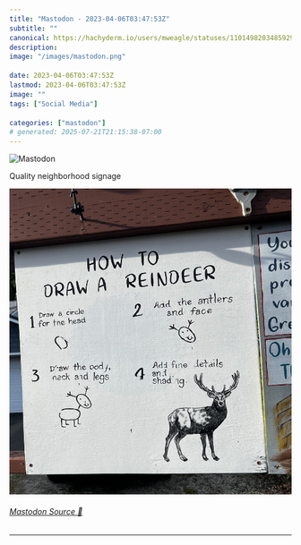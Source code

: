 ```yaml
---
title: "Mastodon - 2023-04-06T03:47:53Z"
subtitle: ""
canonical: https://hachyderm.io/users/mweagle/statuses/110149820348592985
description:
image: "/images/mastodon.png"

date: 2023-04-06T03:47:53Z
lastmod: 2023-04-06T03:47:53Z
image: ""
tags: ["Social Media"]

categories: ["mastodon"]
# generated: 2025-07-21T21:15:38-07:00
---
```

![Mastodon](/images/mastodon.png)

<p>Quality neighborhood signage</p>

![Homemade sign that has a four step process of how to draw a reindeer, where the first three steps are only drawing circles and the last step is captioned with “add fine detail and shading” which is all of the work. ](d83dde0b17a305e1.jpeg)

###### [Mastodon Source 🐘](https://hachyderm.io/@mweagle/110149820348592985)

___
